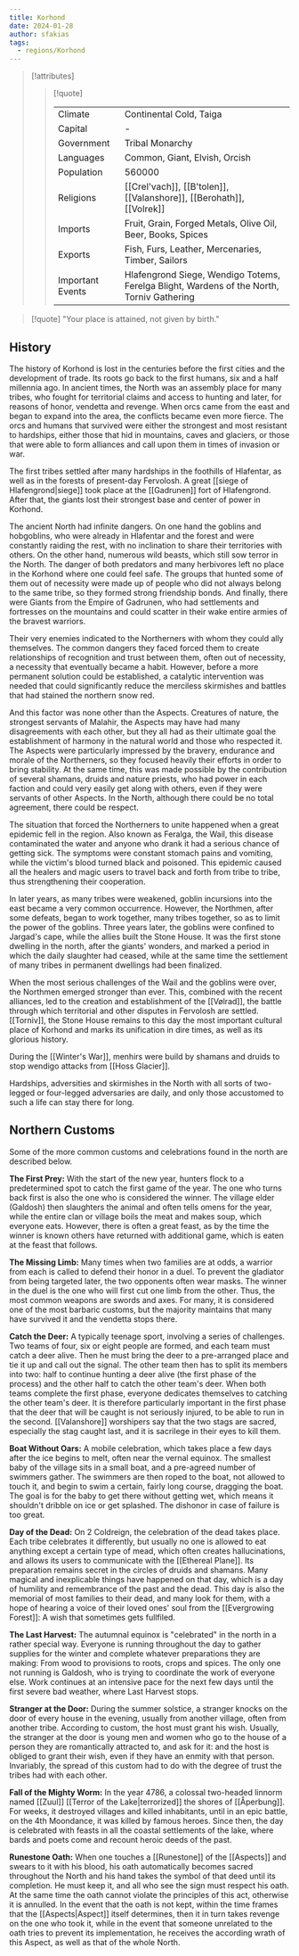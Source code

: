 ```yaml
---
title: Korhond
date: 2024-01-28
author: sfakias
tags:
  - regions/Korhond
---
```


> [!attributes]
> 
> > [!quote]
> >
> > | | |
> > | --- | --- |
> > | Climate | Continental Cold, Taiga |
> > | Capital | - |
> > | Government | Tribal Monarchy |
> > | Languages | Common, Giant, Elvish, Orcish |
> > | Population | 560000 |
> > | Religions | [[Crel'vach]], [[B'tolen]], [[Valanshore]], [[Berohath]], [[Volrek]] |
> > | Imports | Fruit, Grain, Forged Metals, Olive Oil, Beer, Books, Spices |
> > | Exports | Fish, Furs, Leather, Mercenaries, Timber, Sailors |
> > | Important Events | Hlafengrond Siege, Wendigo Totems, Ferelga Blight, Wardens of the North, Torniv Gathering |

> [!quote] 
> "Your place is attained, not given by birth."

## History

The history of Korhond is lost in the centuries before the first cities and the development of trade. Its roots go back to the first humans, six and a half millennia ago. In ancient times, the North was an assembly place for many tribes, who fought for territorial claims and access to hunting and later, for reasons of honor, vendetta and revenge. When orcs came from the east and began to expand into the area, the conflicts became even more fierce. The orcs and humans that survived were either the strongest and most resistant to hardships, either those that hid in mountains, caves and glaciers, or those that were able to form alliances and call upon them in times of invasion or war.

The first tribes settled after many hardships in the foothills of Hlafentar, as well as in the forests of present-day Fervolosh. A great [[siege of Hlafengrond|siege]] took place at the [[Gadrunen]] fort of Hlafengrond. After that, the giants lost their strongest base and center of power in Korhond.

The ancient North had infinite dangers. On one hand the goblins and hobgoblins, who were already in Hlafentar and the forest and were constantly raiding the rest, with no inclination to share their territories with others. On the other hand, numerous wild beasts, which still sow terror in the North. The danger of both predators and many herbivores left no place in the Korhond where one could feel safe. The groups that hunted some of them out of necessity were made up of people who did not always belong to the same tribe, so they formed strong friendship bonds. And finally, there were Giants from the Empire of Gadrunen, who had settlements and fortresses on the mountains and could scatter in their wake entire armies of the bravest warriors.

Their very enemies indicated to the Northerners with whom they could ally themselves. The common dangers they faced forced them to create relationships of recognition and trust between them, often out of necessity, a necessity that eventually became a habit. However, before a more permanent solution could be established, a catalytic intervention was needed that could significantly reduce the merciless skirmishes and battles that had stained the northern snow red.

And this factor was none other than the Aspects. Creatures of nature, the strongest servants of Malahir, the Aspects may have had many disagreements with each other, but they all had as their ultimate goal the establishment of harmony in the natural world and those who respected it. The Aspects were particularly impressed by the bravery, endurance and morale of the Northerners, so they focused heavily their efforts in order to bring stability. At the same time, this was made possible by the contribution of several shamans, druids and nature priests, who had power in each faction and could very easily get along with others, even if they were servants of other Aspects. In the North, although there could be no total agreement, there could be respect.

The situation that forced the Northerners to unite happened when a great epidemic fell in the region. Also known as Feralga, the Wail, this disease contaminated the water and anyone who drank it had a serious chance of getting sick. The symptoms were constant stomach pains and vomiting, while the victim's blood turned black and poisoned. This epidemic caused all the healers and magic users to travel back and forth from tribe to tribe, thus strengthening their cooperation.

In later years, as many tribes were weakened, goblin incursions into the east became a very common occurrence. However, the Northmen, after some defeats, began to work together, many tribes together, so as to limit the power of the goblins. Three years later, the goblins were confined to Jargad's cape, while the allies built the Stone House. It was the first stone dwelling in the north, after the giants' wonders, and marked a period in which the daily slaughter had ceased, while at the same time the settlement of many tribes in permanent dwellings had been finalized.

When the most serious challenges of the Wail and the goblins were over, the Northmen emerged stronger than ever. This, combined with the recent alliances, led to the creation and establishment of the [[Vølrad]], the battle through which territorial and other disputes in Fervolosh are settled. [[Torniv]], the Stone House remains to this day the most important cultural place of Korhond and marks its unification in dire times, as well as its glorious history.

During the [[Winter's War]], menhirs were build by shamans and druids to stop wendigo attacks from [[Hoss Glacier]].

Hardships, adversities and skirmishes in the North with all sorts of two-legged or four-legged adversaries are daily, and only those accustomed to such a life can stay there for long.

## Northern Customs

Some of the more common customs and celebrations found in the north are described below.

**The First Prey:** With the start of the new year, hunters flock to a predetermined spot to catch the first game of the year. The one who turns back first is also the one who is considered the winner. The village elder (Galdosh) then slaughters the animal and often tells omens for the year, while the entire clan or village boils the meat and makes soup, which everyone eats. However, there is often a great feast, as by the time the winner is known others have returned with additional game, which is eaten at the feast that follows.

**The Missing Limb:** Many times when two families are at odds, a warrior from each is called to defend their honor in a duel. To prevent the gladiator from being targeted later, the two opponents often wear masks. The winner in the duel is the one who will first cut one limb from the other. Thus, the most common weapons are swords and axes. For many, it is considered one of the most barbaric customs, but the majority maintains that many have survived it and the vendetta stops there.

**Catch the Deer:** A typically teenage sport, involving a series of challenges. Two teams of four, six or eight people are formed, and each team must catch a deer alive. Then he must bring the deer to a pre-arranged place and tie it up and call out the signal. The other team then has to split its members into two: half to continue hunting a deer alive (the first phase of the process) and the other half to catch the other team's deer. When both teams complete the first phase, everyone dedicates themselves to catching the other team's deer. It is therefore particularly important in the first phase that the deer that will be caught is not seriously injured, to be able to run in the second. [[Valanshore]] worshipers say that the two stags are sacred, especially the stag caught last, and it is sacrilege in their eyes to kill them.

**Boat Without Oars:** A mobile celebration, which takes place a few days after the ice begins to melt, often near the vernal equinox. The smallest baby of the village sits in a small boat, and a pre-agreed number of swimmers gather. The swimmers are then roped to the boat, not allowed to touch it, and begin to swim a certain, fairly long course, dragging the boat. The goal is for the baby to get there without getting wet, which means it shouldn't dribble on ice or get splashed. The dishonor in case of failure is too great.

**Day of the Dead:** On 2 Coldreign, the celebration of the dead takes place. Each tribe celebrates it differently, but usually no one is allowed to eat anything except a certain type of mead, which often creates hallucinations, and allows its users to communicate with the [[Ethereal Plane]]. Its preparation remains secret in the circles of druids and shamans. Many magical and inexplicable things have happened on that day, which is a day of humility and remembrance of the past and the dead. This day is also the memorial of most families to their dead, and many look for them, with a hope of hearing a voice of their loved ones' soul from the [[Evergrowing Forest]]: A wish that sometimes gets fullfiled.

**The Last Harvest:** The autumnal equinox is "celebrated" in the north in a rather special way. Everyone is running throughout the day to gather supplies for the winter and complete whatever preparations they are making: From wood to provisions to roots, crops and spices. The only one not running is Galdosh, who is trying to coordinate the work of everyone else. Work continues at an intensive pace for the next few days until the first severe bad weather, where Last Harvest stops.

**Stranger at the Door:** During the summer solstice, a stranger knocks on the door of every house in the evening, usually from another village, often from another tribe. According to custom, the host must grant his wish. Usually, the stranger at the door is young men and women who go to the house of a person they are romantically attracted to, and ask for it: and the host is obliged to grant their wish, even if they have an enmity with that person. Invariably, the spread of this custom had to do with the degree of trust the tribes had with each other.

**Fall of the Mighty Worm:** In the year 4786, a colossal two-headed linnorm named [[Zuul]] [[Terror of the Lake|terrorized]] the shores of [[Åperbung]]. For weeks, it destroyed villages and killed inhabitants, until in an epic battle, on the 4th Moondance, it was killed by famous heroes. Since then, the day is celebrated with feasts in all the coastal settlements of the lake, where bards and poets come and recount heroic deeds of the past.

**Runestone Oath:** When one touches a [[Runestone]] of the [[Aspects]] and swears to it with his blood, his oath automatically becomes sacred throughout the North and his hand takes the symbol of that deed until its completion. He must keep it, and all who see the sign must respect his oath. At the same time the oath cannot violate the principles of this act, otherwise it is annulled. In the event that the oath is not kept, within the time frames that the [[Aspects|Aspect]] itself determines, then it in turn takes revenge on the one who took it, while in the event that someone unrelated to the oath tries to prevent its implementation, he receives the according wrath of this Aspect, as well as that of the whole North.